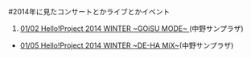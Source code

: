 #2014年に見たコンサートとかライブとかイベント

1. [01/02 Hello!Project 2014 WINTER ~GOiSU MODE~ ](http://isbsh.silk.co/page/Hello!Project%202014%20WINTER%20~GOiSU%20MODE~%20140102)(中野サンプラザ)
- [01/05 Hello!Project 2014 WINTER ~DE-HA MiX~](http://isbsh.silk.co/page/Hello!Project%202014%20WINTER%20~DE-HA%20MiX~)(中野サンプラザ)